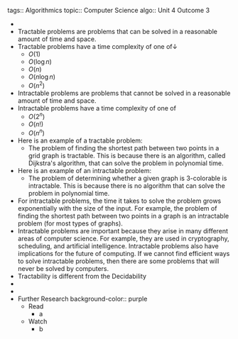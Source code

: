 tags:: Algorithmics
topic:: Computer Science
algo:: Unit 4 Outcome 3

-
- Tractable problems are problems that can be solved in a reasonable amount of time and space.
- Tractable problems have a time complexity of one of↓
	- $O(1)$
	- $O(\log n)$
	- $O(n)$
	- $O(n \log n)$
	- $O(n^2)$
- Intractable problems are problems that cannot be solved in a reasonable amount of time and space.
- Intractable problems have a time complexity of one of
	- $O(2^n)$
	- $O(n!)$
	- $O(n^n)$
- Here is an example of a tractable problem:
	- The problem of finding the shortest path between two points in a grid graph is tractable. This is because there is an algorithm, called Dijkstra's algorithm, that can solve the problem in polynomial time.
- Here is an example of an intractable problem:
	- The problem of determining whether a given graph is 3-colorable is intractable. This is because there is no algorithm that can solve the problem in polynomial time.
- For intractable problems, the time it takes to solve the problem grows exponentially with the size of the input. For example, the problem of finding the shortest path between two points in a graph is an intractable problem (for most types of graphs).
- Intractable problems are important because they arise in many different areas of computer science. For example, they are used in cryptography, scheduling, and artificial intelligence. Intractable problems also have implications for the future of computing. If we cannot find efficient ways to solve intractable problems, then there are some problems that will never be solved by computers.
- Tractability is different from the Decidability
-
-
- Further Research
  background-color:: purple
	- Read
		- a
	- Watch
		- b
